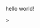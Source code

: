 <html>
<head>
    <script type="text/javascript" src="releaseJS/release_2019_0721.js"></script>
</head>
<body>
    <p>hello world!</p>
    <div name="items"></div>
</body>

<script type="text/javascript">
    val items = getElementByName("items");
    items.innerHTML ="items";
</script>>
</html>